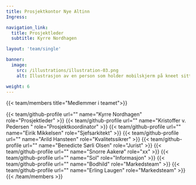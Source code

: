 ```yaml
---
title: Prosjektkontor Nye Altinn
Ingress: 

navigation_link:
  title: Prosjektleder
  subtitle: Kyrre Nordhagen

layout: 'team/single'

banner:
  image:
    src: /illustrations/illustration-03.png
    alt: Illustrasjon av en person som holder mobilskjerm på kneet sitt

weight: 6
---
```


{{< team/members title="Medlemmer i teamet">}}

{{< team/github-profile url="" name="Kyrre Nordhagen" role="Prosjektleder" >}}
{{< team/github-profile url="" name="Kristoffer v. Pedersen " role="Prosjektkoordinator" >}}
{{< team/github-profile url="" name="Eirik Mikkelsen" role="Sjefsarkitekt" >}}
{{< team/github-profile url="" name="Arild Hansteen" role="Kvalitetssikrer" >}}
{{< team/github-profile url="" name="Benedicte Sørli Olsen" role="Jurist" >}}
{{< team/github-profile url="" name="Snorre Aakerø" role="xx" >}}
{{< team/github-profile url="" name="Sol" role="Informasjon" >}}
{{< team/github-profile url="" name="Bodhild" role="Markedsteam" >}}
{{< team/github-profile url="" name="Erling Laugen" role="Markedsteam" >}}
{{< /team/members >}}


